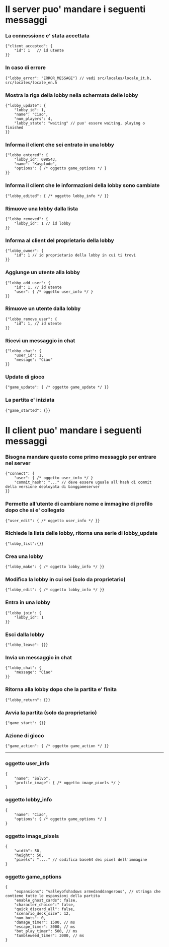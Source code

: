 # Il server puo' mandare i seguenti messaggi

### La connessione e' stata accettata
    {"client_accepted": {
        "id": 1   // id utente
    }}

### In caso di errore
    {"lobby_error": "ERROR_MESSAGE"} // vedi src/locales/locale_it.h, src/locales/locale_en.h

### Mostra la riga della lobby nella schermata delle lobby
    {"lobby_update": {
        "lobby_id": 1,
        "name": "Ciao",
        "num_players": 4,
        "lobby_state": "waiting" // puo' essere waiting, playing o finished
    }}

### Informa il client che sei entrato in una lobby
    {"lobby_entered": {
        "lobby_id": 098543,
        "name": "Kasplode",
        "options": { /* oggetto game_options */ }
    }}

### Informa il client che le informazioni della lobby sono cambiate
    {"lobby_edited": { /* oggetto lobby_info */ }}

### Rimuove una lobby dalla lista
    {"lobby_removed": {
        "lobby_id": 1 // id lobby
    }}

### Informa al client del proprietario della lobby
    {"lobby_owner": {
        "id": 1 // id proprietario della lobby in cui ti trovi
    }}

### Aggiunge un utente alla lobby
    {"lobby_add_user": {
        "id": 1, // id utente
        "user": { /* oggetto user_info */ }
    }}

### Rimuove un utente dalla lobby
    {"lobby_remove_user": {
        "id": 1, // id utente
    }}

### Ricevi un messaggio in chat
    {"lobby_chat": {
        "user_id": 1,
        "message": "Ciao"
    }}

### Update di gioco
    {"game_update": { /* oggetto game_update */ }}

### La partita e' iniziata
    {"game_started": {}}

# Il client puo' mandare i seguenti messaggi

### Bisogna mandare questo come primo messaggio per entrare nel server
    {"connect": {
        "user": { /* oggetto user_info */ }
        "commit_hash": "..." // deve essere uguale all'hash di commit della versione deployata di banggameserver
    }}

### Permette all'utente di cambiare nome e immagine di profilo dopo che si e' collegato
    {"user_edit": { /* oggetto user_info */ }}

### Richiede la lista delle lobby, ritorna una serie di lobby_update
    {"lobby_list":{}}

### Crea una lobby
    {"lobby_make": { /* oggetto lobby_info */ }}

### Modifica la lobby in cui sei (solo da proprietario)
    {"lobby_edit": { /* oggetto lobby_info */ }}

### Entra in una lobby
    {"lobby_join": {
        "lobby_id": 1
    }}

### Esci dalla lobby
    {"lobby_leave": {}}

### Invia un messaggio in chat
    {"lobby_chat": {
        "message": "Ciao"
    }}

### Ritorna alla lobby dopo che la partita e' finita
    {"lobby_return": {}}

### Avvia la partita (solo da proprietario)
    {"game_start": {}}

### Azione di gioco
    {"game_action": { /* oggetto game_action */ }}

---
### oggetto **user_info**
    {
        "name": "Salvo",
        "profile_image": { /* oggetto image_pixels */ }
    }
    
### oggetto **lobby_info**
    {
        "name": "Ciao",
        "options": { /* oggetto game_options */ }
    }
### oggetto **image_pixels**
    {
        "width": 50,
        "height": 50,
        "pixels": "...." // codifica base64 dei pixel dell'immagine
    }
### oggetto **game_options**
    {
        "expansions": "valleyofshadows armedanddangerous", // stringa che contiene tutte le espansioni della partita
        "enable_ghost_cards": false,
        "character_choice":" false,
        "quick_discard_all": false,
        "scenario_deck_size": 12,
        "num_bots": 0,
        "damage_timer": 1500, // ms
        "escape_timer": 3000, // ms
        "bot_play_timer": 500, // ms
        "tumbleweed_timer": 3000, // ms
    }
